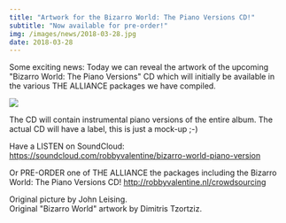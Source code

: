 ```yaml
---
title: "Artwork for the Bizarro World: The Piano Versions CD!"
subtitle: "Now available for pre-order!"
img: /images/news/2018-03-28.jpg
date: 2018-03-28
---
```


<p>Some exciting news: Today we can reveal the artwork of the upcoming "Bizarro World: The Piano Versions" CD which will initially be available in the various THE ALLIANCE packages we have compiled.</p>

<img src="/images/news/bwtpv.jpg" />

<p>The CD will contain instrumental piano versions of the entire album. The actual CD will have a label, this is just a mock-up ;-)</p>

<p>Have a LISTEN on SoundCloud: <a href="https://soundcloud.com/robbyvalentine/bizarro-world-piano-version">https://soundcloud.com/robbyvalentine/bizarro-world-piano-version</a></p>

<p>Or PRE-ORDER one of THE ALLIANCE the packages including the Bizarro World: The Piano Versions CD! <a href="http://robbyvalentine.nl/crowdsourcing">http://robbyvalentine.nl/crowdsourcing</a></p>

<p>Original picture by John Leising.<br />
Original "Bizarro World" artwork by Dimitris Tzortziz.</p>